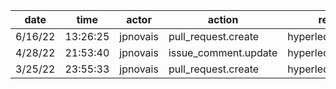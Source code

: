 | date    | time     | actor    | action               | repo             | user     | data.team | data.new_repo_permission | data.old_repo_permission |
| ------- | -------- | -------- | -------------------- | ---------------- | -------- | --------- | ------------------------ | ------------------------ |
| 6/16/22 | 13:26:25 | jpnovais | pull_request.create  | hyperledger/besu | jpnovais |           |                          |                          |
| 4/28/22 | 21:53:40 | jpnovais | issue_comment.update | hyperledger/besu |          |           |                          |                          |
| 3/25/22 | 23:55:33 | jpnovais | pull_request.create  | hyperledger/besu | jpnovais |           |                          |                          |
